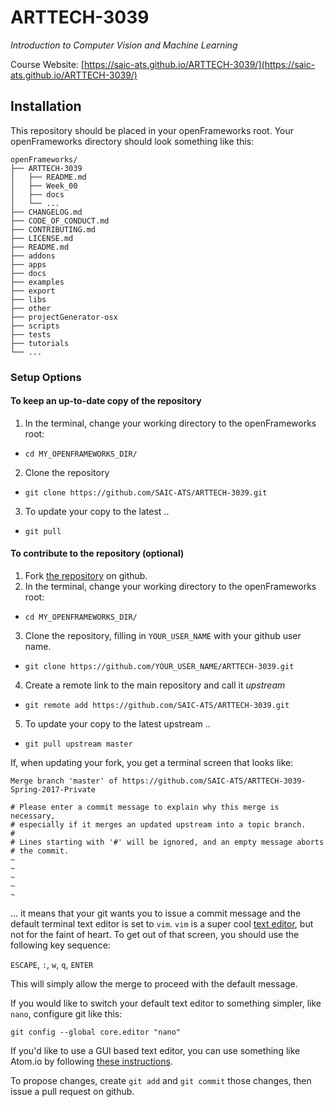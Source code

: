 # ARTTECH-3039
_Introduction to Computer Vision and Machine Learning_

Course Website: [https://saic-ats.github.io/ARTTECH-3039/](https://saic-ats.github.io/ARTTECH-3039/)

## Installation

This repository should be placed in your openFrameworks root. Your openFrameworks directory should look something like this:

```
openFrameworks/
├── ARTTECH-3039
│   ├── README.md
│   ├── Week_00
│   ├── docs
│   └── ...
├── CHANGELOG.md
├── CODE_OF_CONDUCT.md
├── CONTRIBUTING.md
├── LICENSE.md
├── README.md
├── addons
├── apps
├── docs
├── examples
├── export
├── libs
├── other
├── projectGenerator-osx
├── scripts
├── tests
├── tutorials
└── ...
```

### Setup Options

#### To keep an up-to-date copy of the repository

1. In the terminal, change your working directory to the openFrameworks root:
  - `cd MY_OPENFRAMEWORKS_DIR/`
2. Clone the repository
  - `git clone https://github.com/SAIC-ATS/ARTTECH-3039.git`
3. To update your copy to the latest ..
  - `git pull`

#### To contribute to the repository (optional)

1. Fork [the repository](https://github.com/SAIC-ATS/ARTTECH-3039) on github.
2. In the terminal, change your working directory to the openFrameworks root:
  - `cd MY_OPENFRAMEWORKS_DIR/`
3. Clone the repository, filling in `YOUR_USER_NAME` with your github user name.
  - `git clone https://github.com/YOUR_USER_NAME/ARTTECH-3039.git`
4. Create a remote link to the main repository and call it _upstream_
  - `git remote add https://github.com/SAIC-ATS/ARTTECH-3039.git`
5. To update your copy to the latest upstream ..
  - `git pull upstream master`

  If, when updating your fork, you get a terminal screen that looks like:

  ```
  Merge branch 'master' of https://github.com/SAIC-ATS/ARTTECH-3039-Spring-2017-Private

  # Please enter a commit message to explain why this merge is necessary,
  # especially if it merges an updated upstream into a topic branch.
  #
  # Lines starting with '#' will be ignored, and an empty message aborts
  # the commit.
  ~             
  ~
  ~
  ~
  ~
  ```

... it means that your git wants you to issue a commit message and the default terminal text editor is set to `vim`. `vim` is a super cool [text editor](http://www.openvim.com/), but not for the faint of heart. To get out of that screen, you should use the following key sequence:

`ESCAPE`, `:`, `w`, `q`, `ENTER`

This will simply allow the merge to proceed with the default message.

If you would like to switch your default text editor to something simpler, like `nano`, configure git like this:

```
git config --global core.editor "nano"
```

If you'd like to use a GUI based text editor, you can use something like Atom.io by following [these instructions](http://stackoverflow.com/a/31389989/1518329).


To propose changes, create `git add` and `git commit` those changes, then issue a pull request on github.


